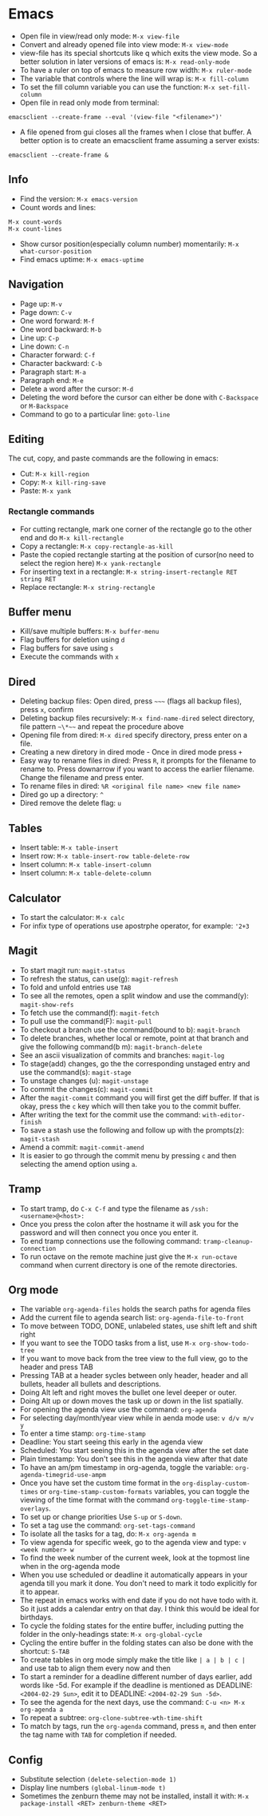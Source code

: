 # Emacs
* Open file in view/read only mode: `M-x view-file`
* Convert and already opened file into view mode: `M-x view-mode`
* view-file has its special shortcuts like q which exits the view mode. So a better solution in later versions of emacs is: `M-x read-only-mode`
* To have a ruler on top of emacs to measure row width: `M-x ruler-mode`
* The variable that controls where the line will wrap is: `M-x fill-column`
* To set the fill column variable you can use the function: `M-x set-fill-column`
* Open file in read only mode from terminal:
```
emacsclient --create-frame --eval '(view-file "<filename>")'
```
* A file opened from gui closes all the frames when I close that buffer. A better option is to create an emacsclient frame assuming a server exists:
```
emacsclient --create-frame &
```

## Info
* Find the version: `M-x emacs-version`
* Count words and lines:
```
M-x count-words
M-x count-lines
```
* Show cursor position(especially column number) momentarily: `M-x what-cursor-position`
* Find emacs uptime: `M-x emacs-uptime`

## Navigation
* Page up: `M-v`
* Page down: `C-v`
* One word forward: `M-f`
* One word backward: `M-b`
* Line up: `C-p`
* Line down: `C-n`
* Character forward: `C-f`
* Character backward: `C-b`
* Paragraph start: `M-a`
* Paragraph end: `M-e`
* Delete a word after the cursor: `M-d`
* Deleting the word before the cursor can either be done with `C-Backspace` or `M-Backspace`
* Command to go to a particular line: `goto-line`

## Editing
The cut, copy, and paste commands are the following in emacs:
* Cut: `M-x kill-region`
* Copy: `M-x kill-ring-save`
* Paste: `M-x yank`

### Rectangle commands
* For cutting rectangle, mark one corner of the rectangle go to the other end and do `M-x kill-rectangle`
* Copy a rectangle: `M-x copy-rectangle-as-kill`
* Paste the copied rectangle starting at the position of cursor(no need to select the region here) `M-x yank-rectangle`
* For inserting text in a rectangle: `M-x string-insert-rectangle RET string RET`
* Replace rectangle: `M-x string-rectangle`

## Buffer menu
* Kill/save multiple buffers: `M-x buffer-menu`
* Flag buffers for deletion using `d`
* Flag buffers for save using `s`
* Execute the commands with `x`

## Dired
* Deleting backup files: Open dired, press `~​~​~` (flags all backup files), press `x`, confirm
* Deleting backup files recursively: `M-x find-name-dired` select directory, file pattern `~\*​~​~` and repeat the procedure above
* Opening file from dired: `M-x dired` specify directory, press enter on a file.
* Creating a new diretory in dired mode - Once in dired mode press `+`
* Easy way to rename files in dired: Press `R`, it prompts for the filename to rename to. Press downarrow if you want to access the earlier filename. Change the filename and press enter.
* To rename files in dired: `%R <original file name> <new file name>`
* Dired go up a directory: `^`
* Dired remove the delete flag: `u`

## Tables
* Insert table: `M-x table-insert`
* Insert row: `M-x table-insert-row table-delete-row`
* Insert column: `M-x table-insert-column`
* Insert column: `M-x table-delete-column`

## Calculator
* To start the calculator: `M-x calc`
* For infix type of operations use apostrphe operator, for example: `'2+3`

## Magit
* To start magit run: `magit-status`
* To refresh the status, can use(g): `magit-refresh`
* To fold and unfold entries use `TAB`
* To see all the remotes, open a split window and use the command(y): `magit-show-refs`
* To fetch use the command(f): `magit-fetch`
* To pull use the command(F): `magit-pull`
* To checkout a branch use the command(bound to b): `magit-branch`
* To delete branches, whether local or remote, point at that branch and give the following command(b m): `magit-branch-delete`
* See an ascii visualization of commits and branches: `magit-log`
* To stage(add) changes, go the the corresponding unstaged entry and use the command(s): `magit-stage`
* To unstage changes (u): `magit-unstage`
* To commit the changes(c): `magit-commit`
* After the `magit-commit` command you will first get the diff buffer. If that is okay, press the `c` key which will then take you to the commit buffer.
* After writing the text for the commit use the command: `with-editor-finish`
* To save a stash use the following and follow up with the prompts(z): `magit-stash`
* Amend a commit: `magit-commit-amend`
* It is easier to go through the commit menu by pressing `c` and then selecting the amend option using `a`.

## Tramp
* To start tramp, do `C-x C-f` and type the filename as `/ssh:<username>@<host>:`
* Once you press the colon after the hostname it will ask you for the password and will then connect you once you enter it.
* To end tramp connections use the following command: `tramp-cleanup-connection`
* To run octave on the remote machine just give the `M-x run-octave` command when current directory is one of the remote directories.

## Org mode
* The variable `org-agenda-files` holds the search paths for agenda files
* Add the current file to agenda search list: `org-agenda-file-to-front`
* To move between TODO, DONE, unlabeled states, use shift left and shift right
* If you want to see the TODO tasks from a list, use `M-x org-show-todo-tree`
* If you want to move back from the tree view to the full view, go to the header and press TAB
* Pressing TAB at a header sycles between only header, header and all bullets, header all bullets and descriptions.
* Doing Alt left and right moves the bullet one level deeper or outer.
* Doing Alt up or down moves the task up or down in the list spatially.
* For opening the agenda view use the command: `org-agenda`
* For selecting day/month/year view while in aenda mode use: `v d/v m/v y`
* To enter a time stamp: `org-time-stamp`
* Deadline: You start seeing this early in the agenda view
* Scheduled: You start seeing this in the agenda view after the set date
* Plain timestamp: You don't see this in the agenda view after that date
* To have an am/pm timestamp in org-agenda, toggle the variable: `org-agenda-timegrid-use-ampm`
* Once you have set the custom time format in the `org-display-custom-times` or `org-time-stamp-custom-formats` variables, you can toggle the viewing of the time format with the command `org-toggle-time-stamp-overlays`.
* To set up or change priorities Use `S-up` or `S-down`.
* To set a tag use the command: `org-set-tags-command`
* To isolate all the tasks for a tag, do: `M-x org-agenda m`
* To view agenda for specific week, go to the agenda view and type: `v <week number> w`
* To find the week number of the current week, look at the topmost line when in the org-agenda mode
* When you use scheduled or deadline it automatically appears in your agenda till you mark it done. You don't need to mark it todo explicitly for it to appear.
* The repeat in emacs works with end date if you do not have todo with it. So it just adds a calendar entry on that day. I think this would be ideal for birthdays.
* To cycle the folding states for the entire buffer, including putting the folder in the only-headings state: `M-x org-global-cycle`
* Cycling the entire buffer in the folding states can also be done with the shortcut: `S-TAB`
* To create tables in org mode simply make the title like `| a | b | c |` and use tab to align them every now and then
* To start a reminder for a deadline different number of days earlier, add words like -5d. For example if the deadline is mentioned as DEADLINE: `<2004-02-29 Sun>`, edit it to DEADLINE: `<2004-02-29 Sun -5d>`.
* To see the agenda for the next <n> days, use the command: `C-u <n> M-x org-agenda a`
* To repeat a subtree: `org-clone-subtree-wth-time-shift`
* To match by tags, run the `org-agenda` command, press `m`, and then enter the tag name with `TAB` for completion if needed.

## Config
* Substitute selection `(delete-selection-mode 1)`
* Display line numbers `(global-linum-mode t)`
* Sometimes the zenburn theme may not be installed, install it with: `M-x package-install <RET> zenburn-theme <RET>`
